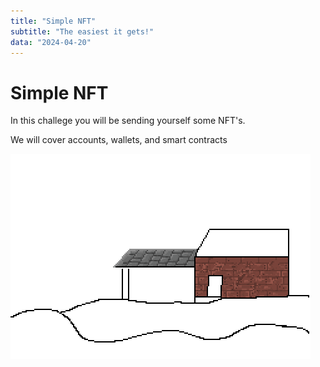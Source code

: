 ```yaml
---
title: "Simple NFT"
subtitle: "The easiest it gets!"
data: "2024-04-20"
---
```


# Simple NFT

In this challege you will be sending yourself
some NFT's.

We will cover accounts, wallets, and smart
contracts

![A train station](../public/images/train-station.svg)
